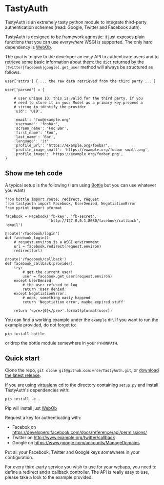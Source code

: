 TastyAuth
=========

TastyAuth is an extremely tasty python module to integrate third-party
authentication schemes (read: Google, Twitter and Facebook auth).

TastyAuth is designed to be framework agnostic: it just exposes plain
functions that you can use *everywhere* WSGI is supported.
The only hard dependency is [WebOb](http://www.webob.org/).

The goal is to give to the developer an easy API to authenticate users and to
retrieve some basic information about them: the `dict` returned by the
`(twitter|facebook|google).get_user` method will always be structured as
follows.


    user['attrs'] { ... the raw data retrieved from the third party ... }

    user['parsed'] = {

        # user unique ID, this is valid for the third party, if you
        # need to store it in your Model as a primary key prepend a
        # string to identify the provider
        'uid': 'UID',

        'email': 'foo@example.org'
        'username': 'foobar',
        'screen_name': 'Foo Bar',
        'first_name': 'Foo',
        'last_name': 'Bar',
        'language': 'it'
        'profile_url': 'https://example.org/foobar',
        'profile_image_small': 'https://example.org/foobar-small.png',
        'profile_image': 'https://example.org/foobar.png',
    }

Show me teh code
----------------
A typical setup is the following (I am using
[Bottle](https://github.com/defnull/bottle) but you can use whatever you want)


    from bottle import route, redirect, request
    from tastyauth import Facebook, UserDenied, NegotiationError
    from pprint import pformat

    facebook = Facebook('fb-key', 'fb-secret',
                        'http://127.0.0.1:8080/facebook/callback', 'email')

    @route('/facebook/login')
    def facebook_login():
        # request.environ is a WSGI environment
        url = facebook.redirect(request.environ)
        redirect(url)

    @route('/facebook/callback')
    def facebook_callback(provider):
        try:
            # get the current user!
            user = facebook.get_user(request.environ)
        except UserDenied:
            # the user refused to log
            return 'User denied'
        except NegotiationError:
            # oops, something nasty happend
            return 'Negotiation error, maybe expired stuff'

        return '<pre>{0}</pre>'.format(pformat(user))


You can find a working example under the `example` dir. If you want to run the
example provided, do not forget to:

    pip install bottle

or drop the bottle module somewhere in your `PYHONPATH`.

Quick start
-----------

Clone the repo, `git clone git@github.com:vrde/TastyAuth.git`,
or [download the latest release](https://github.com/vrde/TastyAuth/zipball/master).

If you are using [virtualenv](http://www.virtualenv.org/) cd to the directory
containing `setup.py` and install TastyAuth's dependencies with:

    pip install -e .

Pip will install just [WebOb](http://www.webob.org/)


Request a key for authenticating with:
 * Facebok on https://developers.facebook.com/docs/reference/api/permissions/
 * Twitter on http://www.example.org/twitter/callback
 * Google on https://www.google.com/accounts/ManageDomains

Put all your Facebook, Twitter and Google keys somewhere in your configuration.

For every third-party service you wish to use for your webapp, you need to
define a redirect and a callback controller. The API is really easy to
use, please take a look to the example provided.

